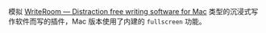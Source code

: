 模拟 [WriteRoom — Distraction free writing software for Mac](http://www.hogbaysoftware.com/products/writeroom) 类型的沉浸式写作软件而写的插件，Mac 版本使用了内建的 `fullscreen` 功能。
